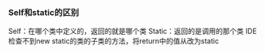 ### Self和static的区别
Self：在哪个类中定义的，返回的就是哪个类
Static：返回的是调用的那个类
IDE检查不到new static的类的子类的方法，将return中的值从<ClassName>改为static <ClassName>
	